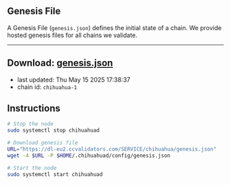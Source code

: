 ## Genesis File
A Genesis File (`genesis.json`) defines the initial state of a chain. We provide hosted genesis files for all chains we validate.

---
**Download: [genesis.json](https://dl-eu2.ccvalidators.com/SERVICE/chihuahua/genesis.json)**
---

- last updated: Thu May 15 2025 17:38:37
- chain id: `chihuahua-1`

## Instructions
```sh
# Stop the node
sudo systemctl stop chihuahuad

# Download genesis file
URL="https://dl-eu2.ccvalidators.com/SERVICE/chihuahua/genesis.json"
wget -4 $URL -P $HOME/.chihuahuad/config/genesis.json

# Start the node
sudo systemctl start chihuahuad
```
